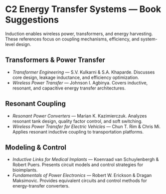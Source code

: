 # C2 Energy Transfer Systems — Book Suggestions

Induction enables wireless power, transformers, and energy harvesting. These references focus on coupling mechanisms, efficiency, and system-level design.

## Transformers & Power Transfer
- *Transformer Engineering* — S.V. Kulkarni & S.A. Khaparde. Discusses core design, leakage inductance, and efficiency optimization.
- *Wireless Power Transfer* — Johnson I. Agbinya. Covers inductive, resonant, and capacitive energy transfer architectures.

## Resonant Coupling
- *Resonant Power Converters* — Marian K. Kazimierczuk. Analyzes resonant tank design, quality factor control, and soft switching.
- *Wireless Power Transfer for Electric Vehicles* — Chun T. Rim & Chris Mi. Applies resonant inductive coupling to transportation platforms.

## Modeling & Control
- *Inductive Links for Medical Implants* — Koenraad van Schuylenbergh & Robert Puers. Presents circuit models and control strategies for bioimplants.
- *Fundamentals of Power Electronics* — Robert W. Erickson & Dragan Maksimovic. Provides equivalent circuits and control methods for energy-transfer converters.
